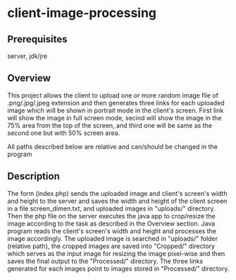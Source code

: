 # client-image-processing

## Prerequisites
server, jdk/jre
## Overview
This project allows the client to upload one or more random image file of .png/.jpg/.jpeg extension and then generates three links for each uploaded image which will be shown in portrait mode in the client's screen. First link will show the image in full screen mode, secind will show the image in the 75% area from the top of the screen, and third one will be same as the second one but with 50% screen area.

All paths described below are relative and can/should be changed in the program

## Description
The form (index.php) sends the uploaded image and client's screen's width and height to the server and saves the width and height of the client screen in a file screen_dimen.txt, and uploaded images in "uploads/" directory. Then the php file on the server executes the java app to crop/resize the image according to the task as described in the Overview section. Java program reads the client's screen's width and height and processes the image accordingly. The uploaded image is searched in "uploads/" folder (relative path), the cropped images are saved into "Cropped/" directory which serves as the input image for resizing the image pixel-wise and then saves the final output to the "Processed/" directory. The three links generated for each images point to images stored in "Processed/" directory.
